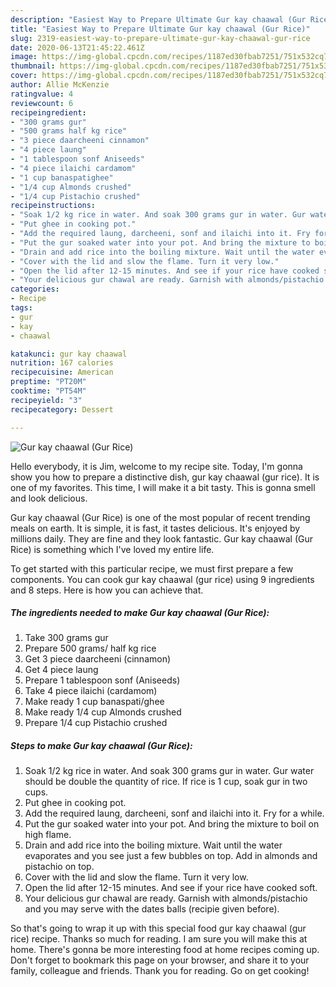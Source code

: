 ```yaml
---
description: "Easiest Way to Prepare Ultimate Gur kay chaawal (Gur Rice)"
title: "Easiest Way to Prepare Ultimate Gur kay chaawal (Gur Rice)"
slug: 2319-easiest-way-to-prepare-ultimate-gur-kay-chaawal-gur-rice
date: 2020-06-13T21:45:22.461Z
image: https://img-global.cpcdn.com/recipes/1187ed30fbab7251/751x532cq70/gur-kay-chaawal-gur-rice-recipe-main-photo.jpg
thumbnail: https://img-global.cpcdn.com/recipes/1187ed30fbab7251/751x532cq70/gur-kay-chaawal-gur-rice-recipe-main-photo.jpg
cover: https://img-global.cpcdn.com/recipes/1187ed30fbab7251/751x532cq70/gur-kay-chaawal-gur-rice-recipe-main-photo.jpg
author: Allie McKenzie
ratingvalue: 4
reviewcount: 6
recipeingredient:
- "300 grams gur"
- "500 grams half kg rice"
- "3 piece daarcheeni cinnamon"
- "4 piece laung"
- "1 tablespoon sonf Aniseeds"
- "4 piece ilaichi cardamom"
- "1 cup banaspatighee"
- "1/4 cup Almonds crushed"
- "1/4 cup Pistachio crushed"
recipeinstructions:
- "Soak 1/2 kg rice in water. And soak 300 grams gur in water. Gur water should be double the quantity of rice. If rice is 1 cup, soak gur in two cups."
- "Put ghee in cooking pot."
- "Add the required laung, darcheeni, sonf and ilaichi into it. Fry for a while."
- "Put the gur soaked water into your pot. And bring the mixture to boil on high flame."
- "Drain and add rice into the boiling mixture. Wait until the water evaporates and you see just a few bubbles on top. Add in almonds and pistachio on top."
- "Cover with the lid and slow the flame. Turn it very low."
- "Open the lid after 12-15 minutes. And see if your rice have cooked soft."
- "Your delicious gur chawal are ready. Garnish with almonds/pistachio and you may serve with the dates balls (recipie given before)."
categories:
- Recipe
tags:
- gur
- kay
- chaawal

katakunci: gur kay chaawal 
nutrition: 167 calories
recipecuisine: American
preptime: "PT20M"
cooktime: "PT54M"
recipeyield: "3"
recipecategory: Dessert

---
```



![Gur kay chaawal (Gur Rice)](https://img-global.cpcdn.com/recipes/1187ed30fbab7251/751x532cq70/gur-kay-chaawal-gur-rice-recipe-main-photo.jpg)

Hello everybody, it is Jim, welcome to my recipe site. Today, I'm gonna show you how to prepare a distinctive dish, gur kay chaawal (gur rice). It is one of my favorites. This time, I will make it a bit tasty. This is gonna smell and look delicious.



Gur kay chaawal (Gur Rice) is one of the most popular of recent trending meals on earth. It is simple, it is fast, it tastes delicious. It's enjoyed by millions daily. They are fine and they look fantastic. Gur kay chaawal (Gur Rice) is something which I've loved my entire life.


To get started with this particular recipe, we must first prepare a few components. You can cook gur kay chaawal (gur rice) using 9 ingredients and 8 steps. Here is how you can achieve that.

<!--inarticleads1-->

##### The ingredients needed to make Gur kay chaawal (Gur Rice):

1. Take 300 grams gur
1. Prepare 500 grams/ half kg rice
1. Get 3 piece daarcheeni (cinnamon)
1. Get 4 piece laung
1. Prepare 1 tablespoon sonf (Aniseeds)
1. Take 4 piece ilaichi (cardamom)
1. Make ready 1 cup banaspati/ghee
1. Make ready 1/4 cup Almonds crushed
1. Prepare 1/4 cup Pistachio crushed




<!--inarticleads2-->

##### Steps to make Gur kay chaawal (Gur Rice):

1. Soak 1/2 kg rice in water. And soak 300 grams gur in water. Gur water should be double the quantity of rice. If rice is 1 cup, soak gur in two cups.
1. Put ghee in cooking pot.
1. Add the required laung, darcheeni, sonf and ilaichi into it. Fry for a while.
1. Put the gur soaked water into your pot. And bring the mixture to boil on high flame.
1. Drain and add rice into the boiling mixture. Wait until the water evaporates and you see just a few bubbles on top. Add in almonds and pistachio on top.
1. Cover with the lid and slow the flame. Turn it very low.
1. Open the lid after 12-15 minutes. And see if your rice have cooked soft.
1. Your delicious gur chawal are ready. Garnish with almonds/pistachio and you may serve with the dates balls (recipie given before).




So that's going to wrap it up with this special food gur kay chaawal (gur rice) recipe. Thanks so much for reading. I am sure you will make this at home. There's gonna be more interesting food at home recipes coming up. Don't forget to bookmark this page on your browser, and share it to your family, colleague and friends. Thank you for reading. Go on get cooking!

